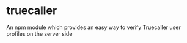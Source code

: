 # truecaller
An npm module which provides an easy way to verify Truecaller user profiles on the server side
